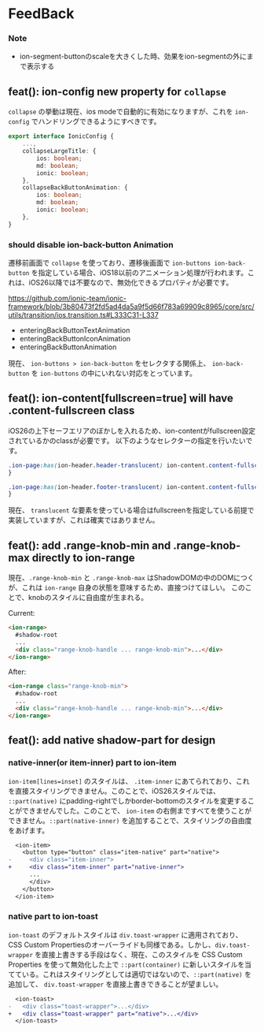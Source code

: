 # FeedBack

### Note
- ion-segment-buttonのscaleを大きくした時、効果をion-segmentの外にまで表示する

## feat(): ion-config new property for `collapse`

`collapse` の挙動は現在、ios modeで自動的に有効になりますが、これを `ion-config` でハンドリングできるようにすべきです。

```typescript
export interface IonicConfig {
    ...,
    collapseLargeTitle: {
        ios: boolean;
        md: boolean;
        ionic: boolean;
    },
    collapseBackButtonAnimation: {
        ios: boolean;
        md: boolean;
        ionic: boolean;
    },
}
```

### should disable ion-back-button Animation

遷移前画面で `collapse` を使っており、遷移後画面で `ion-buttons ion-back-button` を指定している場合、iOS18以前のアニメーション処理が行われます。これは、iOS26以降では不要なので、無効化できるプロパティが必要です。

https://github.com/ionic-team/ionic-framework/blob/3b80473f2fd5ad4da5a9f5d66f783a69909c8965/core/src/utils/transition/ios.transition.ts#L333C31-L337
- enteringBackButtonTextAnimation
- enteringBackButtonIconAnimation 
- enteringBackButtonAnimation

現在、 `ion-buttons > ion-back-button` をセレクタする関係上、 `ion-back-button` を `ion-buttons` の中にいれない対応をとっています。


## feat(): ion-content[fullscreen=true] will have .content-fullscreen class

iOS26の上下セーフエリアのぼかしを入れるため、ion-contentがfullscreen設定されているかのclassが必要です。
以下のようなセレクターの指定を行いたいです。

```css
.ion-page:has(ion-header.header-translucent) ion-content.content-fullscreen {
}

.ion-page:has(ion-header.footer-translucent) ion-content.content-fullscreen {
}
```

現在、 `translucent` な要素を使っている場合はfullscreenを指定している前提で実装していますが、これは確実ではありません。


## feat(): add .range-knob-min and .range-knob-max directly to ion-range

現在、`.range-knob-min` と `.range-knob-max` はShadowDOMの中のDOMにつくが、これは `ion-range` 自身の状態を意味するため、直接つけてほしい。
このことで、knobのスタイルに自由度が生まれる。 

Current:
```html
<ion-range>
  #shadow-root
  ...
  <div class="range-knob-handle ... range-knob-min">...</div>
</ion-range>
```

After:
```html
<ion-range class="range-knob-min">
  #shadow-root
  ...
  <div class="range-knob-handle ... range-knob-min">...</div>
</ion-range>
```


## feat(): add native shadow-part for design

### native-inner(or item-inner) part to ion-item
`ion-item[lines=inset]` のスタイルは、 `.item-inner` にあてられており、これを直接スタイリングできません。このことで、iOS26スタイルでは、 `::part(native)` にpadding-rightでしかborder-bottomのスタイルを変更することができませんでした。このことで、 `ion-item` の右側まですべてを使うことができません。`::part(native-inner)` を追加することで、スタイリングの自由度をあげます。

```diff
  <ion-item>
    <button type="button" class="item-native" part="native">
-     <div class="item-inner">
+     <div class="item-inner" part="native-inner">
      ...
      </div>
    </button>
  </ion-item>
```

### native part to ion-toast
`ion-toast` のデフォルトスタイルは `div.toast-wrapper` に適用されており、 CSS Custom Propertiesのオーバーライドも同様である。しかし、`div.toast-wrapper` を直接上書きする手段はなく、現在、このスタイルを CSS Custom Properties を使って無効化した上で `::part(container)` に新しいスタイルを当てている。これはスタイリングとしては適切ではないので、`::part(native)` を追加して、 `div.toast-wrapper` を直接上書きできることが望ましい。

```diff
  <ion-toast>
-   <div class="toast-wrapper">...</div>
+   <div class="toast-wrapper" part="native">...</div>
  </ion-toast>
```


